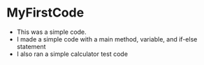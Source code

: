 # MyFirstCode
- This was a simple code.
- I made a simple code with a main method, variable, and if-else statement
- I also ran a simple calculator test code
